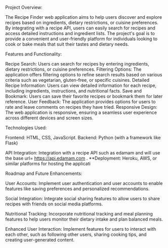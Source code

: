 Project Overview:

The Recipe Finder web application aims to help users discover and explore recipes based on ingredients, dietary restrictions, or cuisine preferences. By integrating with a recipe API, users can easily search for recipes and access detailed instructions and ingredient lists. The project's goal is to provide a convenient and user-friendly platform for individuals looking to cook or bake meals that suit their tastes and dietary needs.

Features and Functionality:

Recipe Search: Users can search for recipes by entering ingredients, dietary restrictions, or cuisine preferences. Filtering Options: The application offers filtering options to refine search results based on various criteria such as vegetarian, gluten-free, or specific cuisines. Detailed Recipe Information: Users can view detailed information for each recipe, including ingredients, instructions, and nutritional facts. Save and Bookmark: Users can save their favorite recipes or bookmark them for later reference. User Feedback: The application provides options for users to rate and leave comments on recipes they have tried. Responsive Design: The web application is responsive, ensuring a seamless user experience across different devices and screen sizes.

Technologies Used:

Frontend: HTML, CSS, JavaScript. Backend: Python (with a framework like Flask)

API Integration: Integration with a recipe API such as edamam and will use the base url= https://api.edamam.com . **Deployment: Heroku, AWS, or similar platforms for hosting the applicati

Roadmap and Future Enhancements:

User Accounts: Implement user authentication and user accounts to enable features like saving preferences and personalized recommendations.

Social Integration: Integrate social sharing features to allow users to share recipes with friends on social media platforms.

Nutritional Tracking: Incorporate nutritional tracking and meal planning features to help users monitor their dietary intake and plan balanced meals.

Enhanced User Interaction: Implement features for users to interact with each other, such as following other users, sharing cooking tips, and creating user-generated content.